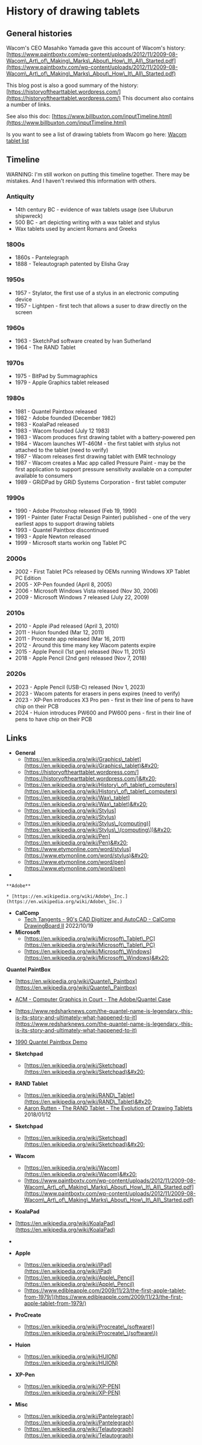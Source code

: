# History of drawing tablets

## General histories

Wacom's CEO Masahiko Yamada gave this account of Wacom's history: [https://www.paintboxtv.com/wp-content/uploads/2012/11/2009-08-Wacom\_Art\_of\_Making\_Marks\_About\_How\_It\_All\_Started.pdf](https://www.paintboxtv.com/wp-content/uploads/2012/11/2009-08-Wacom\_Art\_of\_Making\_Marks\_About\_How\_It\_All\_Started.pdf)

This blog post is also a good summary of the history: [https://historyofthearttablet.wordpress.com/](https://historyofthearttablet.wordpress.com/) This document also contains a number of links.

See also this doc: [https://www.billbuxton.com/inputTimeline.html](https://www.billbuxton.com/inputTimeline.html)

Is you want to see a list of drawing tablets from Wacom go here: [Wacom tablet list](../product-info/wacom/wacom-tablet-models.md)

## Timeline

WARNING: I'm still workon on putting this timeline together. There may be mistakes. And I haven't reviwed this information with others.

### Antiquity

* 14th century BC - evidence of wax tablets usage (see Uluburun shipwreck)
* 500 BC - art depicting writing with a wax tablet and stylus
* Wax tablets used by ancient Romans and Greeks

### 1800s

* 1860s - Pantelegraph
* 1888 - Teleautograph patented by Elisha Gray

### 1950s

* 1957 - Stylator, the first use of a stylus in an electronic computing device&#x20;
* 1957 - Lightpen - first tech that allows a suser to draw directly on the screen

### 1960s

* 1963 - SketchPad software created by Ivan Sutherland&#x20;
* 1964 - The RAND Tablet

### 1970s

* 1975 - BitPad by Summagraphics
* 1979 - Apple Graphics tablet released

### 1980s

* 1981 - Quantel Paintbox released
* 1982 - Adobe founded (December 1982)
* 1983 - KoalaPad released
* 1983 - Wacom founded (July 12 1983)
* 1983 - Wacom produces first drawing tablet with a battery-powered pen
* 1984 - Wacom launches WT-460M - the first tablet with stylus not attached to the tablet (need to verify)
* 1987 - Wacom releases first drawing tablet with EMR technology
* 1987 - Wacom creates a Mac app called Pressure Paint - may be the first application to support pressure sensitivity available on a computer available to consumers
* 1989 - GRiDPad by GRiD Systems Corporation - first tablet computer

### 1990s

* 1990 - Adobe Photoshop released (Feb 19, 1990)
* 1991 - Painter (later Fractal Design Painter) published - one of the very earliest apps to support drawing tablets&#x20;
* 1993 - Quantel Paintbox discontinued
* 1993 - Apple Newton released
* 1999 - Microsoft starts workin ong Tablet PC

### 2000s

* 2002 - First Tablet PCs released by OEMs running Windows XP Tablet PC Edition
* 2005 - XP-Pen founded (April 8, 2005)
* 2006 - Microsoft Windows Vista released (Nov 30, 2006)
* 2009 - Microsoft Windows 7 released (July 22, 2009)&#x20;

### 2010s

* 2010 - Apple iPad released (April 3, 2010)
* 2011 - Huion founded (Mar 12, 2011)
* 2011 - Procreate app released (Mar 16, 2011)
* 2012 - Around this time many key Wacom patents expire
* 2015 - Apple Pencil (1st gen) released (Nov 11, 2015)
* 2018 - Apple Pencil (2nd gen) released (Nov 7, 2018)&#x20;

### 2020s

* 2023 - Apple Pencil (USB-C) released (Nov 1, 2023)
* 2023 - Wacom patents for erasers in pens expires (need to verify)
* 2023 - XP-Pen introduces X3 Pro pen - first in their line of pens to have chip on their PCB
* 2024 - Huion introduces PW600 and PW600 pens - first in their line of pens to have chip on their PCB

## Links

* **General**
  * [https://en.wikipedia.org/wiki/Graphics\_tablet](https://en.wikipedia.org/wiki/Graphics\_tablet)&#x20;
  * [https://historyofthearttablet.wordpress.com/](https://historyofthearttablet.wordpress.com/)&#x20;
  * [https://en.wikipedia.org/wiki/History\_of\_tablet\_computers](https://en.wikipedia.org/wiki/History\_of\_tablet\_computers) &#x20;
  * [https://en.wikipedia.org/wiki/Wax\_tablet](https://en.wikipedia.org/wiki/Wax\_tablet)&#x20;
  * [https://en.wikipedia.org/wiki/Stylus](https://en.wikipedia.org/wiki/Stylus)
  * [https://en.wikipedia.org/wiki/Stylus\_(computing)](https://en.wikipedia.org/wiki/Stylus\_\(computing\))&#x20;
  * [https://en.wikipedia.org/wiki/Pen](https://en.wikipedia.org/wiki/Pen)&#x20;
  * [https://www.etymonline.com/word/stylus](https://www.etymonline.com/word/stylus)&#x20;
  * [https://www.etymonline.com/word/pen](https://www.etymonline.com/word/pen)
*

    **Adobe**

    * [https://en.wikipedia.org/wiki/Adobe\_Inc.](https://en.wikipedia.org/wiki/Adobe\_Inc.)
* **CalComp**
  * [Tech Tangents - 90's CAD Digitizer and AutoCAD - CalComp DrawingBoard II](https://www.youtube.com/watch?v=QAy08gnA\_14) 2022/10/19
* **Microsoft**
  * [https://en.wikipedia.org/wiki/Microsoft\_Tablet\_PC](https://en.wikipedia.org/wiki/Microsoft\_Tablet\_PC) &#x20;
  * [https://en.wikipedia.org/wiki/Microsoft\_Windows](https://en.wikipedia.org/wiki/Microsoft\_Windows)&#x20;

**Quantel PaintBox**

* [https://en.wikipedia.org/wiki/Quantel\_Paintbox](https://en.wikipedia.org/wiki/Quantel\_Paintbox)
* [ACM - Computer Graphics in Court - The Adobe/Quantel Case](https://dl.acm.org/doi/pdf/10.1145/281278.281322)
* [https://www.redsharknews.com/the-quantel-name-is-legendary.-this-is-its-story-and-ultimately-what-happened-to-it](https://www.redsharknews.com/the-quantel-name-is-legendary.-this-is-its-story-and-ultimately-what-happened-to-it) &#x20;
* [1990 Quantel Paintbox Demo](https://www.youtube.com/watch?v=BwO4LP0wLbY)&#x20;
* **Sketchpad**
  * [https://en.wikipedia.org/wiki/Sketchpad](https://en.wikipedia.org/wiki/Sketchpad)&#x20;
* **RAND Tablet**
  * [https://en.wikipedia.org/wiki/RAND\_Tablet](https://en.wikipedia.org/wiki/RAND\_Tablet)&#x20;
  * [Aaron Rutten - The RAND Tablet - The Evolution of Drawing Tablets](https://www.youtube.com/watch?v=gAav9dNp9R4) 2018/01/12
* **Sketchpad**
  * [https://en.wikipedia.org/wiki/Sketchpad](https://en.wikipedia.org/wiki/Sketchpad)&#x20;
* **Wacom**
  * [https://en.wikipedia.org/wiki/Wacom](https://en.wikipedia.org/wiki/Wacom)&#x20;
  * [https://www.paintboxtv.com/wp-content/uploads/2012/11/2009-08-Wacom\_Art\_of\_Making\_Marks\_About\_How\_It\_All\_Started.pdf](https://www.paintboxtv.com/wp-content/uploads/2012/11/2009-08-Wacom\_Art\_of\_Making\_Marks\_About\_How\_It\_All\_Started.pdf)
* **KoalaPad**



* [https://en.wikipedia.org/wiki/KoalaPad](https://en.wikipedia.org/wiki/KoalaPad)
*
* **Apple**&#x20;
  * [https://en.wikipedia.org/wiki/IPad](https://en.wikipedia.org/wiki/IPad)
  * [https://en.wikipedia.org/wiki/Apple\_Pencil](https://en.wikipedia.org/wiki/Apple\_Pencil)
  * [https://www.edibleapple.com/2009/11/23/the-first-apple-tablet-from-1979/](https://www.edibleapple.com/2009/11/23/the-first-apple-tablet-from-1979/)
* **ProCreate**
  * [https://en.wikipedia.org/wiki/Procreate\_(software)](https://en.wikipedia.org/wiki/Procreate\_\(software\))
* **Huion**
  * [https://en.wikipedia.org/wiki/HUION](https://en.wikipedia.org/wiki/HUION)
* **XP-Pen**
  * [https://en.wikipedia.org/wiki/XP-PEN](https://en.wikipedia.org/wiki/XP-PEN)
* **Misc**
  * [https://en.wikipedia.org/wiki/Pantelegraph](https://en.wikipedia.org/wiki/Pantelegraph)
  * [https://en.wikipedia.org/wiki/Telautograph](https://en.wikipedia.org/wiki/Telautograph)

